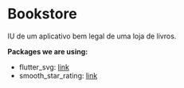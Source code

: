 # Bookstore

IU de um aplicativo bem legal de uma loja de livros. 


**Packages we are using:**

- flutter_svg: [link](https://pub.dev/packages/flutter_svg)
- smooth_star_rating: [link](https://pub.dev/packages/smooth_star_rating)
